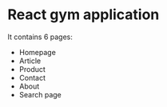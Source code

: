# React gym application
It contains 6 pages: <br>
- Homepage <br> 
- Article <br>
- Product <br>
- Contact <br>
- About <br>
- Search page
